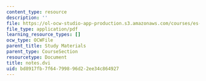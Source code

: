 ```yaml
---
content_type: resource
description: ''
file: https://ol-ocw-studio-app-production.s3.amazonaws.com/courses/es-293-lego-robotics-spring-2007/bd8917fb7f64799896d22ee34c864927_MITES_293S07_notes.pdf
file_type: application/pdf
learning_resource_types: []
ocw_type: OCWFile
parent_title: Study Materials
parent_type: CourseSection
resourcetype: Document
title: notes.dvi
uid: bd8917fb-7f64-7998-96d2-2ee34c864927
---
```

